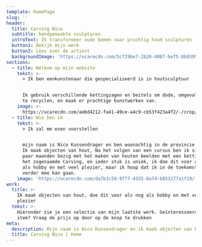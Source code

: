 ```yaml
---
template: HomePage
slug: ''
header:
  title: Carving Nico
  subtitle: handgemaakte sculpturen
  introText: Ik transformeer oude bomen naar prachtig houd sculpturen
  button1: Bekijk mijn werk
  button2: Lees over de artiest
  backgroundImage: 'https://ucarecdn.com/5cf29be7-2b26-4087-bef5-8b0399bd1eb9/'
sections:
  - title: Welkom op mijn website
    tekst: >-
      > Ik ben eenkunstenaar die gespecialiseerd is in houtsculptuur 


      Ik gebruik verschillende kettingzagen en beitels om dode, omgevallen bomen
      te recyclen, en maak er prachtige kunstwerken van.
    image: >-
      https://ucarecdn.com/aebd4212-fa41-49ce-a4c9-cb53f423a4f2/-/crop/1630x2037/0,263/-/preview/
  - title: Wie ben ik
    tekst: >-
      > Ik zal me even voorstellen


      mijn naam is Nico Kussendrager en ben woonachtig in de provincie Drenthe.
      Ik maak objecten van hout, Na het volgen van een cursus ben ik sinds een
      paar maanden bezig met het maken van houten beelden met een kettingzaag,
      het zogenaamde Carving, en ieder stuk is uniek, ik doe dit voor als nog
      als hobby en met veel plezier, maar ik hoop dat ik in de toekomst hier
      verder mee kan gaan.
    image: 'https://ucarecdn.com/da7b3c58-9777-4335-8a74-b853177a1f19/'
work:
  title: >-
    Ik maak objecten van hout, doe dit voor als nog als hobby en met veel
    plezier
  tekst: >-
    Hieronder zie je een selectie van mijn laatste werk. Geïnteresseerd in een
    item? Vraag de prijs op door op de knop te drukken
meta:
  description: Mijn naam is Nico Kussendrager en ik maak objecten van hout.
  title: Carving Nico | Home
---
```

